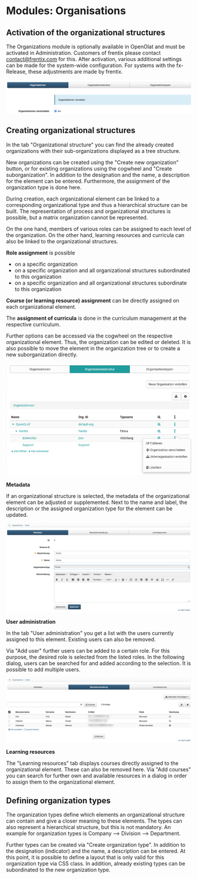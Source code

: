 # Modules: Organisations

##  Activation of the organizational structures

The Organizations module is optionally available in OpenOlat and must be
activated in Administration. Customers of frentix please contact
[contact@frentix.com](mailto:contact@frentix.com) for this. After activation,
various additional settings can be made for the system-wide configuration. For
systems with the fx-Release, these adjustments are made by frentix.

![](assets/Org_Aktivierung_DE.png)

## Creating organizational structures

In the tab "Organizational structure" you can find the already created
organizations with their sub-organizations displayed as a tree structure.

New organizations can be created using the "Create new organization" button,
or for existing organizations using the cogwheel and "Create suborganization".
In addition to the designation and the name, a description for the element can
be entered. Furthermore, the assignment of the organization type is done here.

During creation, each organizational element can be linked to a corresponding
organizational type and thus a hierarchical structure can be built. The
representation of process and organizational structures is possible, but a
matrix organization cannot be represented.

On the one hand, members of various roles can be assigned to each level of the
organization.  On the other hand, learning resources and curricula can also be
linked to the organizational structures.

 **Role assignment** is possible

  * on a specific organization
  * on a specific organization and all organizational structures subordinated to this organization
  * on a specific organization and all organizational structures subordinate to this organization

 **Course (or learning resource) assignment** can be directly assigned on each
organizational element.

The **assignment of curricula** is done in the curriculum management at the
respective curriculum.

Further options can be accessed via the cogwheel on the respective
organizational element. Thus, the organization can be edited or deleted. It is
also possible to move the element in the organization tree or to create a new
suborganization directly.

  

![](assets/Org_Optionen_de1.png)

**Metadata**

If an organizational structure is selected, the metadata of the organizational
element can be adjusted or supplemented. Next to the name and label, the
description or the assigned organization type for the element can be updated.

![](assets/Org_Metadata_DE.png)

**User administration**

In the tab "User administration" you get a list with the users currently
assigned to this element. Existing users can also be removed.

Via "Add user" further users can be added to a certain role. For this purpose,
the desired role is selected from the listed roles. In the following dialog,
users can be searched for and added according to the selection. It is possible
to add multiple users.

![](assets/Org_Benutzerverwaltung_DE.png)

**Learning resources**

The "Learning resources" tab displays courses directly assigned to the
organizational element. These can also be removed here. Via "Add courses" you
can search for further own and available resources in a dialog in order to
assign them to the organizational element.

  

  

## Defining organization types

The organization types define which elements an organizational structure can
contain and give a closer meaning to these elements. The types can also
represent a hierarchical structure, but this is not mandatory. An example for
organization types is Company --> Division --> Department.

Further types can be created via "Create organization type". In addition to
the designation (indicator) and the name, a description can be entered. At
this point, it is possible to define a layout that is only valid for this
organization type via CSS class. In addition, already existing types can be
subordinated to the new organization type.

